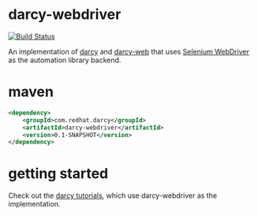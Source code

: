darcy-webdriver
===============
[![Build Status](https://drone.io/github.com/darcy-framework/darcy-webdriver/status.png)](https://drone.io/github.com/darcy-framework/darcy-webdriver/latest)

An implementation of [darcy][1] and [darcy-web][2] that uses [Selenium WebDriver][3] as the automation library backend.

maven
=====

```xml
<dependency>
    <groupId>com.redhat.darcy</groupId>
    <artifactId>darcy-webdriver</artifactId>
    <version>0.1-SNAPSHOT</version>
</dependency>
```

getting started
===============

Check out the [darcy tutorials][4], which use darcy-webdriver as the implementation.

 [1]: https://github.com/darcy-framework/darcy
 [2]: https://github.com/darcy-framework/darcy-web
 [3]: http://docs.seleniumhq.org/
 [4]: https://www.gitbook.io/book/alechenninger/automating-applications-with-darcy
